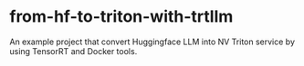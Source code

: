 # from-hf-to-triton-with-trtllm
An example project that convert Huggingface LLM into NV Triton service by using TensorRT and Docker tools.
